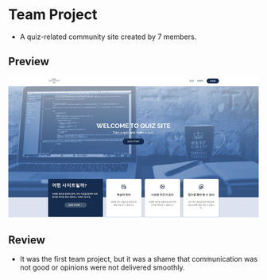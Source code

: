 # Team Project
- A quiz-related community site created by 7 members.

## Preview
<img src="src/main/webapp/resources/img/preview.jpg">

## Review
- It was the first team project, but it was a shame that communication was not good or opinions were not delivered smoothly.